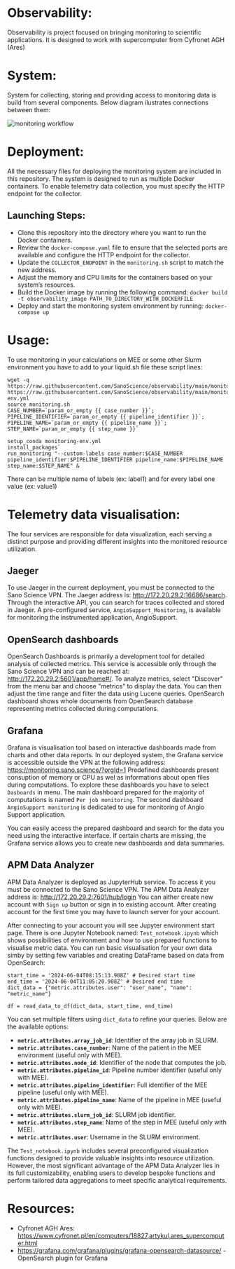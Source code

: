 # Observability:
Observability is project focused on bringing monitoring to scientific applications.
It is designed to work with supercomputer from Cyfronet AGH (Ares) 

# System:
System for collecting, storing and providing access to monitoring data is build from several components. Below diagram ilustrates connections between them:

![monitoring workflow](https://github.com/user-attachments/assets/b62096c2-37a3-48fe-9ed5-61463f4ddb08)

# Deployment:


All the necessary files for deploying the monitoring system are included in this repository. The system is designed to run as multiple Docker containers.
To enable telemetry data collection, you must specify the HTTP endpoint for the collector.

## Launching Steps:
- Clone this repository into the directory where you want to run the Docker containers.
- Review the `docker-compose.yaml` file to ensure that the selected ports are available and configure the HTTP endpoint for the collector.
- Update the `COLLECTOR_ENDPOINT` in the `monitoring.sh` script to match the new address.
- Adjust the memory and CPU limits for the containers based on your system’s resources.
- Build the Docker image by running the following command: `docker build -t observability_image PATH_TO_DIRECTORY_WITH_DOCKERFILE`
- Deploy and start the monitoring system environment by running: `docker-compose up`


# Usage:
 
To use monitoring in your calculations on MEE or some other Slurm environment you have to add to your liquid.sh file these script lines:

```
wget -q https://raw.githubusercontent.com/SanoScience/observability/main/monitoring.sh https://raw.githubusercontent.com/SanoScience/observability/main/monitoring-env.yml
source monitoring.sh
CASE_NUMBER=`param_or_empty {{ case_number }}`; PIPELINE_IDENTIFIER=`param_or_empty {{ pipeline_identifier }}`; PIPELINE_NAME=`param_or_empty {{ pipeline_name }}`; STEP_NAME=`param_or_empty {{ step_name }}`

setup_conda monitoring-env.yml
install_packages`
run_monitoring "--custom-labels case_number:$CASE_NUMBER pipeline_identifier:$PIPELINE_IDENTIFIER pipeline_name:$PIPELINE_NAME step_name:$STEP_NAME" &
```

There can be multiple name of labels (ex: label1) and for every label one value (ex: value1)

# Telemetry data visualisation:

The four services are responsible for data visualization, each serving a distinct purpose and providing different insights into the monitored resource utilization.

## Jaeger

To use Jaeger in the current deployment, you must be connected to the Sano Science VPN. The Jaeger address is: http://172.20.29.2:16686/search.
Through the interactive API, you can search for traces collected and stored in Jaeger. A pre-configured service, `AngioSupport_Monitoring`, is available for monitoring the instrumented application, AngioSupport.

## OpenSearch dashboards

OpenSearch Dashboards is primarily a development tool for detailed analysis of collected metrics. This service is accessible only through the Sano Science VPN and can be reached at: http://172.20.29.2:5601/app/home#/. To analyze metrics, select "Discover" from the menu bar and choose "metrics" to display the data. You can then adjust the time range and filter the data using Lucene queries.
OpenSearch dashboard shows whole documents from OpenSearch database representing metrics collected during computations.

## Grafana

Grafana is visualisation tool based on interactive dashboards made from charts and other data reports. 
In our deployed system, the Grafana service is accessible outside the VPN at the following address: https://monitoring.sano.science/?orgId=1
Predefined dashboards present consuption of memory or CPU as wel as informations about open files during computations. To explore these dashboards you have to select `Dasboards` in menu. The main dashboard prepared for the majority of computations is named `Per job monitoring`. The second dashboard `AngioSupport monitoring` is dedicated to use for monitoring of Angio Support application.

You can easily access the prepared dashboard and search for the data you need using the interactive interface. If certain charts are missing, the Grafana service allows you to create new dashboards and data summaries.

## APM Data Analyzer

APM Data Analyzer is deployed as JupyterHub service. To access it you must be connected to the Sano Science VPN. The APM Data Analyzer address is: http://172.20.29.2:7601/hub/login
You can aither create new account with `Sign up` button or sign in to existing account. After creating account for the first time you may have to launch server for your account.

After connecting to your account you will see Jupyter environment start page. 
There is one Jupyter Notebook named: `Test_notebook.ipynb` which shows possibilities of environment and how to use prepared functions to visualise metric data.
You can run basic visualisation for your own data simby by setting few variables and creating DataFrame based on data from OpenSearch:

```
start_time = '2024-06-04T08:15:13.908Z' # Desired start time
end_time = '2024-06-04T11:05:20.908Z' # Desired end time
dict_data = {"metric.attributes.user": "user_name", "name": "metric_name"}

df = read_data_to_df(dict_data, start_time, end_time)
```

You can set multiple filters using `dict_data` to refine your queries. Below are the available options:

- **`metric.attributes.array_job_id`**: Identifier of the array job in SLURM.
- **`metric.attributes.case_number`**: Name of the patient in the MEE environment (useful only with MEE).
- **`metric.attributes.node_id`**: Identifier of the node that computes the job.
- **`metric.attributes.pipeline_id`**: Pipeline number identifier (useful only with MEE).
- **`metric.attributes.pipeline_identifier`**: Full identifier of the MEE pipeline (useful only with MEE).
- **`metric.attributes.pipeline_name`**: Name of the pipeline in MEE (useful only with MEE).
- **`metric.attributes.slurm_job_id`**: SLURM job identifier.
- **`metric.attributes.step_name`**: Name of the step in MEE (useful only with MEE).
- **`metric.attributes.user`**: Username in the SLURM environment.

The `Test_notebook.ipynb` includes several preconfigured visualization functions designed to provide valuable insights into resource utilization. However, the most significant advantage of the APM Data Analyzer lies in its full customizability, enabling users to develop bespoke functions and perform tailored data aggregations to meet specific analytical requirements.

# Resources:
- Cyfronet AGH Ares: https://www.cyfronet.pl/en/computers/18827,artykul,ares_supercomputer.html
- https://grafana.com/grafana/plugins/grafana-opensearch-datasource/ - OpenSearch plugin for Grafana
